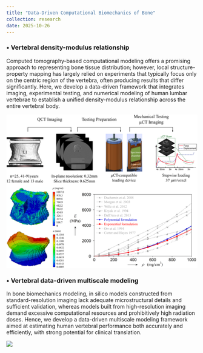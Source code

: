 ```yaml
---
title: "Data-Driven Computational Biomechanics of Bone"
collection: research
date: 2025-10-26
---
```


### •  Vertebral density-modulus relationship

Computed tomography-based computational modeling offers a promising approach to representing bone tissue distribution; however, local structure-property mapping has largely relied on experiments that typically focus only on the centric region of the vertebra, often producing results that differ significantly. Here, we develop a data-driven framework that integrates imaging, experimental testing, and numerical modeling of human lumbar vertebrae to establish a unified density-modulus relationship across the entire vertebral body.

<img src='../images/Research_Bone_1.png' style='display:block; margin: 10px auto; width:900px;'>

### •  Vertebral data-driven multiscale modeling

In bone biomechanics modeling, in silico models constructed from standard-resolution imaging lack adequate microstructural details and sufficient validation, whereas models built from high-resolution imaging demand excessive computational resources and prohibitively high radiation doses. Hence, we develop a data-driven multiscale modeling framework aimed at estimating human vertebral performance both accurately and efficiently, with strong potential for clinical translation.

<img src='../images/Research_Bone_2.png' style='display:block; margin: 10px auto; width:900px;'>
